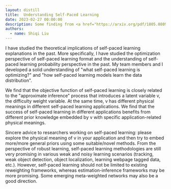 ```yaml
---
layout: distill
title:  Understanding Self-Paced Learning
date: 2023-02-27 00:00:00
description: Some finding from <a href="https://arxiv.org/pdf/1805.08096.pdf" target="_blank" rel="noopener">Understanding Self-Paced Learning under Concave Conjugacy Theory</a> paper.
authors:
  - name: Shiqi Liu
---
```

<p>I have studied the theoretical implications of self-paced learning explanations in the past. More specifically, I have studied the optimization perspective of self-paced learning format and the understanding of self-paced learning probability perspective in the past. My team members and I developed a solid understanding of "what self-paced learning is optimizing?" and "how self-paced learning models learn the data distribution".</p>

<p>We find that the objective function of self-paced learning is closely related to the "approximate inference" process that introduces a latent variable v, the difficulty weight variable. At the same time, v has different physical meanings in different self-paced learning applications. We find that the success of self-paced learning in different applications benefits from different prior knowledge embedded by v with specific application-related physical meanings.</p>

<p>Sincere advice to researchers working on self-paced learning: please explore the physical meaning of v in your application and then try to embed more/more general priors using some suitable/novel methods. From the perspective of robust learning, self-paced learning methodologies are still very promising in various weak and noisy learning scenarios (tracking, weak object detection, object localization, learning webpage tagged data, etc.). However, self-paced learning should not be limited to existing reweighting frameworks, whereas estimation-inference frameworks may be more promising. Some emerging meta-weighted networks may also be a good direction.
</p>


